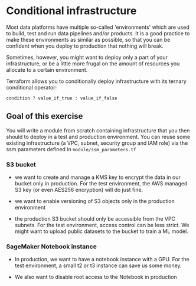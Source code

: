 # Conditional infrastructure

Most data platforms have multiple so-called 'environments' which are used to build, test and run data pipelines and/or products.
It is a good practice to make these environments as similar as possible, so that you can be confident when you
deploy to production that nothing will break.

Sometimes, however, you might want to deploy only a part of your infrastructure,
or be a little more frugal on the amount of resources you allocate to a certain environment. 

Terraform allows you to conditionally deploy infrastructure with its ternary conditional operator: 

`condition ? value_if_true : value_if_false`

## Goal of this exercise

You will write a module from scratch containing infrastructure that you then should to deploy in a test and production environment. 
You can reuse some existing infrastructure (a VPC, subnet, security group and IAM role) via the ssm parameters defined in `module/ssm_parameters.tf`

### S3 bucket

- we want to create and manage a KMS key to encrypt the data in our bucket only in production. For the test environment, 
the AWS managed S3 key (or even AES256 encryption) will do just fine.
  
- we want to enable versioning of S3 objects only in the production environment 
  
- the production S3 bucket should only be accessible from the VPC subnets. For the test environment, access control can be less strict.
We might want to upload public datasets to the bucket to train a ML model.

### SageMaker Notebook instance

- In production, we want to have a notebook instance with a GPU. For the test environment, a small t2 or t3 instance can save us 
some money.
  
- We also want to disable root access to the Notebook in production 

